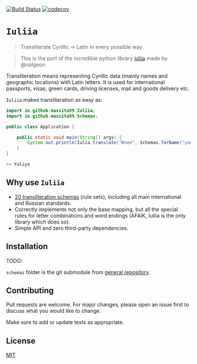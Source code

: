 [![Build Status](https://travis-ci.org/massita99/iuliia-java.svg?branch=master)](https://travis-ci.org/massita99/iuliia-java)
[![codecov](https://codecov.io/gh/massita99/transfer/branch/master/graph/badge.svg)](https://codecov.io/gh/massita99//iuliia-java)

# `Iuliia`
> Transliterate Cyrillic → Latin in every possible way

> This is the port of the incredible python library [iuliia](https://github.com/nalgeon/iuliia-py) made by @nalgeon

Transliteration means representing Cyrillic data (mainly names and geographic locations) with Latin letters. It is used for international passports, visas, green cards, driving licenses, mail and goods delivery etc.

`Iuliia` makes transliteration as easy as:

```java
import io.github.massita99.Iuliia;
import io.github.massita99.Schemas;

public class Application {

    public static void main(String[] args) {
        System.out.println(Iulia.translate("Юлия", Schemas.forName("yandex_maps")));
    }
}

>> Yuliya
```

## Why use `Iuliia`

- [20 transliteration schemas](https://github.com/nalgeon/iuliia) (rule sets), including all main international and Russian standards.
- Correctly implements not only the base mapping, but all the special rules for letter combinations and word endings (AFAIK, Iuliia is the only library which does so).
- Simple API and zero third-party dependencies.

## Installation

TODO:

`schemas` folder is the git submodule from [general repository](https://github.com/nalgeon/iuliia). 

## Contributing

Pull requests are welcome. For major changes, please open an issue first to discuss what you would like to change.

Make sure to add or update tests as appropriate.

## License

[MIT](https://choosealicense.com/licenses/mit/)